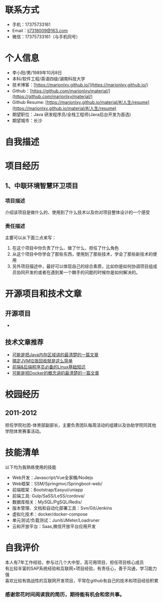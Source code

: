 # 联系方式

- 手机：17375733161
- Email：li7318009@163.com
- 微信：17375733161（与手机同号）

# 个人信息

 - 李小阳/男/1989年10月8日 
 - 本科/软件工程/英语四级/湖南科技大学
 - 技术博客：[https://marionlxy.github.io/](https://marionlxy.github.io/) 
 - Github：[https://github.com/marionlxy/material/](https://github.com/marionlxy/material/)
 - Github Resume: [https://marionlxy.github.io/material/#/人生/resume](https://marionlxy.github.io/material/#/人生/resume)
 - 期望职位：Java 研发程序员/全栈工程师(Java后台开发为首选)
 - 期望城市：长沙

# 自我描述 

# 项目经历

## 1、中联环境智慧环卫项目

### 项目描述

介绍该项目是做什么的、使用到了什么技术以及你对项目整体设计的一个感受

### 责任描述

主要可以从下面三点来写：

1. 在这个项目中你负责了什么、做了什么、担任了什么角色
2. 从这个项目中你学会了那些东西，使用到了那些技术，学会了那些新技术的使用
3. 另外项目描述中，最好可以体现自己的综合素质，比如你是如何协调项目组成员协同开发的或者在遇到某一个棘手的问题的时候你是如何解决的。

# 开源项目和技术文章

## 开源项目

- 


## 技术文章推荐

- [可能是把Java内存区域讲的最清楚的一篇文章](https://juejin.im/post/5b7d69e4e51d4538ca5730cb)
- [搞定JVM垃圾回收就是这么简单](https://juejin.im/post/5b85ea54e51d4538dd08f601)
- [前端&后端程序员必备的Linux基础知识](https://juejin.im/post/5b3b19856fb9a04fa42f8c71)
- [可能是把Docker的概念讲的最清楚的一篇文章](https://juejin.im/post/5b260ec26fb9a00e8e4b031a)


# 校园经历

## 2011-2012

担任学院社团-体育部副部长，主要负责团队每周活动的组建以及协助学院同其他学院体育赛事活动。
 

# 技能清单

以下均为我熟练使用的技能

- Web开发：Javascript/Vue全家桶/Nodejs
- Web框架：SSM/Springmvc/Springboot-web/
- 前端框架：Bootstrap/Easyui/uniapp
- 前端工具: Gulp/SaSS/LeSS/cordova/
- 数据库相关：MySQL/PgSQL/Redis/
- 版本管理、文档和自动化部署工具：Svn/Git/Jenkins
- 虚拟化技术：docker/docker-compose
- 单元测试/负载测试：Junit/JMeter/Loadruner
- 云和开放平台：Saas,微信开放平台应用开发

# 自我评价

本人有7年工作经验，参与过几个大中型，高可用项目，担任项目核心成员
<br/>有比较丰富的SAP系统经验和互联网+项目经验，有责任心，善于沟通，学习能力强
<br/>喜欢比较有挑战性的互联网开发项目，平常在github有自己的技术和项目经验积累


### 感谢您花时间阅读我的简历，期待能有机会和您共事。
